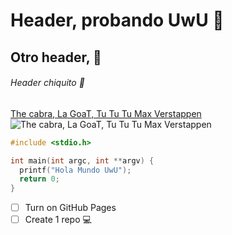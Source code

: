 # Header, probando UwU 🙂
## Otro header, 🚗
###### Header chiquito 🌴
[The cabra, La GoaT, Tu Tu Tu Max Verstappen](https://img.redbull.com/images/c_crop,x_0,y_0,h_1768,w_3929/c_fill,w_1950,h_864/q_auto,f_auto/redbullcom/2023/7/9/vm4r03nlqyxgbqnzeng0/max-verstappen-gran-premio-gran-bretana-2023)
![The cabra, La GoaT, Tu Tu Tu Max Verstappen](https://img.redbull.com/images/c_crop,x_0,y_0,h_1768,w_3929/c_fill,w_1950,h_864/q_auto,f_auto/redbullcom/2023/7/9/vm4r03nlqyxgbqnzeng0/max-verstappen-gran-premio-gran-bretana-2023)
```c
#include <stdio.h>

int main(int argc, int **argv) {
  printf("Hola Mundo UwU");
  return 0;
}
```
- [ ] Turn on GitHub Pages
- [ ] Create 1 repo 💻
